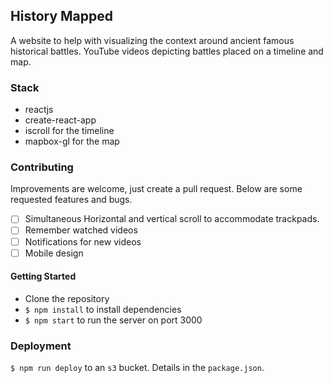 ## History Mapped
A website to help with visualizing the context around ancient famous historical battles. YouTube videos depicting battles placed on a timeline and map.

### Stack
* reactjs
* create-react-app
* iscroll for the timeline
* mapbox-gl for the map

### Contributing
Improvements are welcome, just create a pull request. Below are some requested features and bugs.

- [ ] Simultaneous Horizontal and vertical scroll to accommodate trackpads.
- [ ] Remember watched videos
- [ ] Notifications for new videos
- [ ] Mobile design

#### Getting Started
* Clone the repository
* `$ npm install` to install dependencies
* `$ npm start` to run the server on port 3000

### Deployment
`$ npm run deploy` to an `s3` bucket. Details in the `package.json`.
